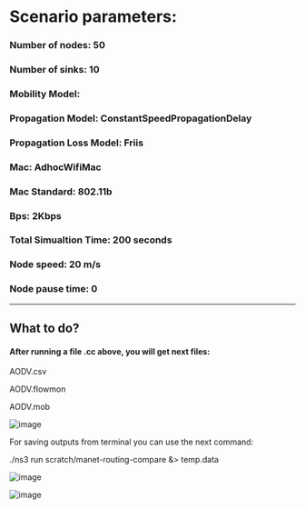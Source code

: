 # Scenario parameters:

### Number of nodes: 50
### Number of sinks: 10
### Mobility Model:
### Propagation Model: ConstantSpeedPropagationDelay
### Propagation Loss Model: Friis
### Mac: AdhocWifiMac
### Mac Standard: 802.11b
### Bps: 2Kbps
### Total Simualtion Time: 200 seconds
### Node speed: 20 m/s
### Node pause time: 0
<hr/>

## What to do?

#### After running a file .cc above, you will get next files: 

AODV.csv

AODV.flowmon

AODV.mob

![image](https://user-images.githubusercontent.com/122405130/224842451-d7704a45-ad88-4ca0-a4dd-c635571c26e7.png)

For saving outputs from terminal you can use the next command:

./ns3 run scratch/manet-routing-compare &> temp.data

![image](https://user-images.githubusercontent.com/122405130/224842757-d8f93835-8ecc-4a03-8d43-3af358d23b9c.png)

![image](https://user-images.githubusercontent.com/122405130/224843120-88d5ddb6-ef6a-46df-8742-d003ebfdc989.png)

